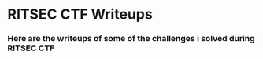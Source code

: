 # RITSEC CTF Writeups

### Here are the writeups of some of the challenges i solved during RITSEC CTF
